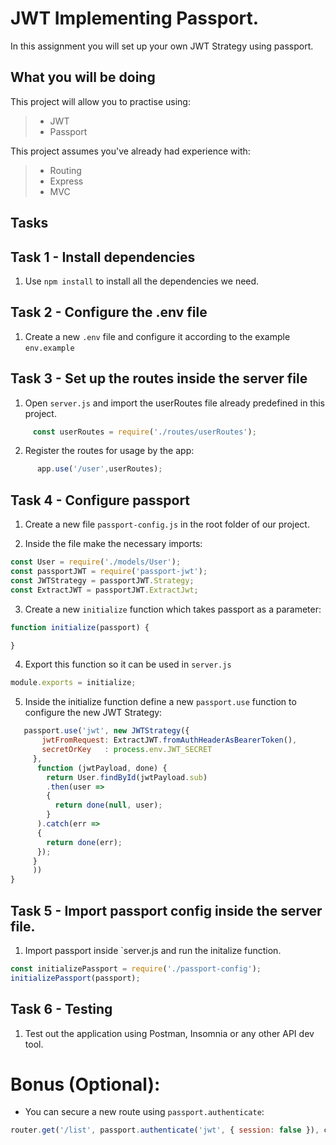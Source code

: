 # JWT Implementing Passport. 

In this assignment you will set up your own JWT Strategy using passport. 

## What you will be doing

This project will allow you to practise using:

> - JWT 
> - Passport


This project assumes you've already had experience with:

> - Routing 
> - Express
> - MVC 


## Tasks

## Task 1 - Install dependencies 
  1. Use `npm install` to install all the dependencies we need. 

## Task 2 - Configure the .env file

  1. Create a new `.env` file and configure it according to the example `env.example`

## Task 3 - Set up the routes inside the server file
   1. Open `server.js` and import the userRoutes file already predefined in this project.
``` javascript
     const userRoutes = require('./routes/userRoutes');
```

   2. Register the routes for usage by the app:

``` javascript
      app.use('/user',userRoutes);
```

## Task 4 - Configure passport

1. Create a new file `passport-config.js` in the root folder of our project. 

2. Inside the file make the necessary imports:
``` javascript
const User = require('./models/User');
const passportJWT = require('passport-jwt');
const JWTStrategy = passportJWT.Strategy;
const ExtractJWT = passportJWT.ExtractJwt;
```

3. Create a new `initialize` function which takes passport as a parameter: 
``` javascript
function initialize(passport) {

}
```

4. Export this function so it can be used in `server.js`

``` javascript
module.exports = initialize;
```
 5. Inside the initialize function define a new `passport.use` function to configure the new JWT Strategy: 
 ``` javascript
    passport.use('jwt', new JWTStrategy({
        jwtFromRequest: ExtractJWT.fromAuthHeaderAsBearerToken(),
        secretOrKey   : process.env.JWT_SECRET
      },
       function (jwtPayload, done) {
         return User.findById(jwtPayload.sub)
         .then(user => 
         {
           return done(null, user);
         }
       ).catch(err => 
       {
         return done(err);
       });
      }
      ))
}

```

## Task 5 - Import passport config inside the server file.

1. Import passport inside `server.js and run the initalize function.  
``` javascript
const initializePassport = require('./passport-config');
initializePassport(passport);
```
## Task 6 - Testing 

1. Test out the application using Postman, Insomnia or any other API dev tool. 


  

# Bonus (Optional):
- You can secure a new route using `passport.authenticate`: 
``` javascript
router.get('/list', passport.authenticate('jwt', { session: false }), controller.list)
```





